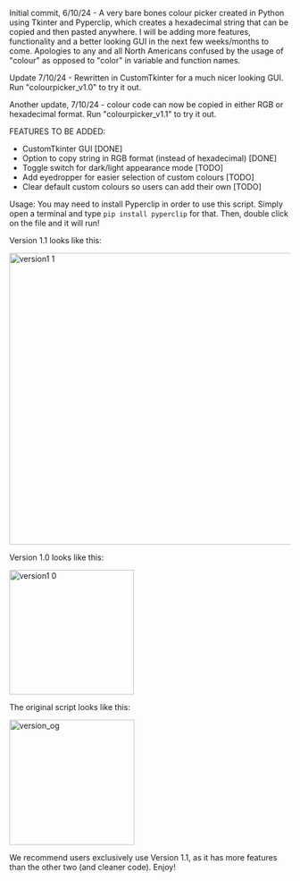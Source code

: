 Initial commit, 6/10/24 - A very bare bones colour picker created in Python using Tkinter and Pyperclip, which creates a hexadecimal string that can be copied and then pasted anywhere. I will be adding more features, functionality and a better looking GUI in the next few weeks/months to come. Apologies to any and all North Americans confused by the usage of "colour" as opposed to "color" in variable and function names. 

Update 7/10/24 - Rewritten in CustomTkinter for a much nicer looking GUI. Run "colourpicker_v1.0" to try it out. 

Another update, 7/10/24 - colour code can now be copied in either RGB or hexadecimal format. Run "colourpicker_v1.1" to try it out.

FEATURES TO BE ADDED:
- CustomTkinter GUI [DONE]
- Option to copy string in RGB format (instead of hexadecimal) [DONE]
- Toggle switch for dark/light appearance mode [TODO]
- Add eyedropper for easier selection of custom colours [TODO]
- Clear default custom colours so users can add their own [TODO]

Usage:
You may need to install Pyperclip in order to use this script. Simply open a terminal and type ```pip install pyperclip``` for that.
Then, double click on the file and it will run!

Version 1.1 looks like this:

<img width="522" alt="version1 1" src="https://github.com/user-attachments/assets/664dc3e7-db45-4fa8-9968-fe70278b285b">


Version 1.0 looks like this:

<img width="223" alt="version1 0" src="https://github.com/user-attachments/assets/1d14142d-4414-4aa7-aafd-65be6543970f">


The original script looks like this:

<img width="224" alt="version_og" src="https://github.com/user-attachments/assets/356874ee-7576-4c73-a550-46aa88d885a7">

We recommend users exclusively use Version 1.1, as it has more features than the other two (and cleaner code).
Enjoy!
